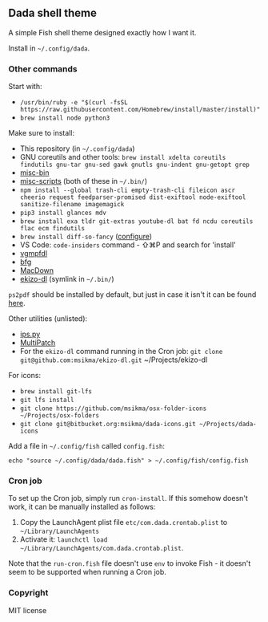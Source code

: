 ## Dada shell theme

A simple Fish shell theme designed exactly how I want it.

Install in `~/.config/dada`.

### Other commands

Start with:

* `/usr/bin/ruby -e "$(curl -fsSL https://raw.githubusercontent.com/Homebrew/install/master/install)"`
* `brew install node python3`

Make sure to install:

* This repository (in `~/.config/dada`)
* GNU coreutils and other tools: `brew install xdelta coreutils findutils gnu-tar gnu-sed gawk gnutls gnu-indent gnu-getopt grep`
* [misc-bin](https://bitbucket.org/msikma/misc-bin)
* [misc-scripts](https://github.com/msikma/misc-scripts) (both of these in `~/.bin/`)
* `npm install --global trash-cli empty-trash-cli fileicon ascr cheerio request feedparser-promised dist-exiftool node-exiftool sanitize-filename imagemagick`
* `pip3 install glances mdv`
* `brew install exa tldr git-extras youtube-dl bat fd ncdu coreutils flac ecm findutils`
* `brew install diff-so-fancy` ([configure](https://github.com/so-fancy/diff-so-fancy))
* VS Code: `code-insiders` command - ⇧⌘P and search for 'install'
* [vgmpfdl](https://github.com/msikma/vgmpfdl)
* [bfg](https://rtyley.github.io/bfg-repo-cleaner/)
* [MacDown](https://macdown.uranusjr.com/)
* [ekizo-dl](https://github.com/msikma/ekizo-dl) (symlink in `~/.bin/`)

`ps2pdf` should be installed by default, but just in case it isn't it can be found [here](https://www.ghostscript.com/doc/current/Ps2pdf.htm).

Other utilities (unlisted):

* [ips.py](https://github.com/fbeaudet/ips.py)
* [MultiPatch](http://www.romhacking.net/utilities/746/)
* For the `ekizo-dl` command running in the Cron job: `git clone git@github.com:msikma/ekizo-dl.git` ~/Projects/ekizo-dl

For icons:

* `brew install git-lfs`
* `git lfs install`
* `git clone https://github.com/msikma/osx-folder-icons ~/Projects/osx-folders`
* `git clone git@bitbucket.org:msikma/dada-icons.git ~/Projects/dada-icons`

Add a file in `~/.config/fish` called `config.fish`:

```
echo "source ~/.config/dada/dada.fish" > ~/.config/fish/config.fish
```

### Cron job

To set up the Cron job, simply run `cron-install`. If this somehow doesn't work, it can be manually installed as follows:

1. Copy the LaunchAgent plist file `etc/com.dada.crontab.plist` to `~/Library/LaunchAgents`
2. Activate it: `launchctl load ~/Library/LaunchAgents/com.dada.crontab.plist`.

Note that the `run-cron.fish` file doesn't use `env` to invoke Fish - it doesn't seem to be supported when running a Cron job.

### Copyright

MIT license

